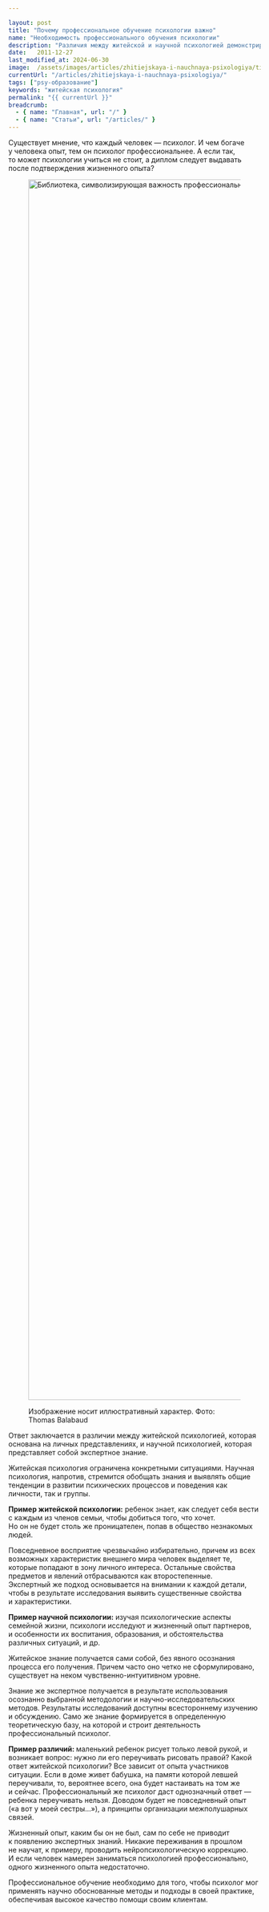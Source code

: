 ```yaml
---

layout: post
title: "Почему профессиональное обучение психологии важно"
name: "Необходимость профессионального обучения психологии"
description: "Различия между житейской и научной психологией демонстрируют важность профессионального образования для качественного оказания психологических услуг."
date:   2011-12-27			 
last_modified_at: 2024-06-30
image:  /assets/images/articles/zhitiejskaya-i-nauchnaya-psixologiya/tizer.webp
currentUrl: "/articles/zhitiejskaya-i-nauchnaya-psixologiya/"
tags: ["psy-образование"]
keywords: "житейская психология"
permalink: "{{ currentUrl }}"
breadcrumb:
  - { name: "Главная", url: "/" }
  - { name: "Статьи", url: "/articles/" }
---
```

<p>Существует мнение, что каждый человек&nbsp;— психолог. И&nbsp;чем богаче у&nbsp;человека опыт, тем он&nbsp;психолог профессиональнее. А&nbsp;если так, то&nbsp;может психологии учиться не&nbsp;стоит, а&nbsp;диплом следует выдавать после подтверждения жизненного опыта?</p>

 <figure itemscope itemtype="http://schema.org/ImageObject">
      <link itemprop="url"
        href="https://res.cloudinary.com/bartoshevich/image/upload/f_auto,q_auto/v1720457920/psycareer/library.jpg">
      <img class="image" 
        src="https://res.cloudinary.com/bartoshevich/image/upload/f_auto,q_auto/v1720457920/psycareer/library.jpg"
        srcset="https://res.cloudinary.com/bartoshevich/image/upload/w_640/f_auto,q_auto/v1720457920/psycareer/library.jpg  640w, 
          https://res.cloudinary.com/bartoshevich/image/upload/w_800/f_auto,q_auto/v1720457920/psycareer/library.jpg    800w,
          https://res.cloudinary.com/bartoshevich/image/upload/w_1300/f_auto,q_auto/v1720457920/psycareer/library.jpg   1300w, 
          https://res.cloudinary.com/bartoshevich/image/upload/w_1980/f_auto,q_auto/v1720457920/psycareer/library.jpg   1980w, 
          https://res.cloudinary.com/bartoshevich/image/upload/w_2500/f_auto,q_auto/v1720457920/psycareer/library.jpg   2500w,
          https://res.cloudinary.com/bartoshevich/image/upload/w_3000/f_auto,q_auto/v1720457920/psycareer/library.jpg   3000w,
          https://res.cloudinary.com/bartoshevich/image/upload/f_auto,q_auto/v1720457920/psycareer/library.jpg   3637w"
        sizes="100vw" alt="Библиотека, символизирующая важность профессионального образования"
        width="3637" height="2433" itemprop="contentUrl">
      <figcaption class="figcaption">
        <p>Изображение носит иллюстративный характер. Фото: Thomas Balabaud</p>
      </figcaption>
</figure>


<p>Ответ заключается в различии между житейской психологией, которая основана на личных представлениях, и научной психологией, которая представляет собой экспертное знание.</p>

<p>Житейская психология ограничена конкретными ситуациями. Научная психология, напротив, стремится обобщать знания и&nbsp;выявлять общие тенденции в&nbsp;развитии психических процессов и&nbsp;поведения как личности, так и&nbsp;группы.</p>

<p><strong>Пример житейской психологии:</strong> ребенок знает, как следует себя вести с&nbsp;каждым из&nbsp;членов семьи, чтобы добиться того, что хочет. Но&nbsp;он&nbsp;не&nbsp;будет столь&nbsp;же проницателен, попав в&nbsp;общество незнакомых людей.</p>

<p>Повседневное восприятие чрезвычайно избирательно, причем из&nbsp;всех возможных характеристик внешнего мира человек выделяет&nbsp;те, которые попадают в&nbsp;зону личного интереса. Остальные свойства предметов и&nbsp;явлений отбрасываются как второстепенные. Экспертный&nbsp;же подход основывается на&nbsp;внимании к&nbsp;каждой детали, чтобы в&nbsp;результате исследования выявить существенные свойства и&nbsp;характеристики.</p>


<p><strong>Пример научной психологии:</strong> изучая психологические аспекты семейной жизни, психологи исследуют и&nbsp;жизненный опыт партнеров, и&nbsp;особенности их&nbsp;воспитания, образования, и&nbsp;обстоятельства различных ситуаций, и&nbsp;др.</p>

<p>Житейское знание получается сами собой, без явного осознания процесса его получения. Причем часто оно четко не&nbsp;сформулировано, существует на&nbsp;неком чувственно-интуитивном уровне.</p>

<p> Знание&nbsp;же экспертное получается в&nbsp;результате использования осознанно выбранной методологии и&nbsp;научно-исследовательских методов. Результаты исследований доступны всестороннему изучению и&nbsp;обсуждению. Само&nbsp;же знание формируется в&nbsp;определенную теоретическую базу, на&nbsp;которой и&nbsp;строит деятельность профессиональный психолог.</p>

<p><strong>Пример различий: </strong> маленький ребенок рисует только левой рукой, и возникает вопрос: нужно ли его переучивать рисовать правой? Какой ответ житейской психологии? Все зависит от&nbsp;опыта участников ситуации. Если в&nbsp;доме живет бабушка, на&nbsp;памяти которой левшей переучивали, то, вероятнее всего, она будет настаивать на&nbsp;том&nbsp;же и&nbsp;сейчас. Профессиональный&nbsp;же психолог даст однозначный ответ&nbsp;— ребенка переучивать нельзя. Доводом будет не&nbsp;повседневный опыт («а&nbsp;вот у&nbsp;моей сестры...»), а&nbsp;принципы организации межполушарных связей.</p>

<p>Жизненный опыт, каким&nbsp;бы он&nbsp;не&nbsp;был, сам по&nbsp;себе не&nbsp;приводит к&nbsp;появлению экспертных знаний. Никакие переживания в&nbsp;прошлом не&nbsp;научат, к&nbsp;примеру, проводить нейропсихологическую коррекцию. И&nbsp;если человек намерен заниматься психологией профессионально, одного жизненного опыта недостаточно.</p>

<p>Профессиональное обучение необходимо для того, чтобы психолог мог применять научно обоснованные методы и&nbsp;подходы в&nbsp;своей практике, обеспечивая высокое качество помощи своим клиентам. </p>
